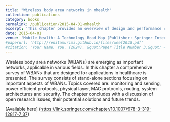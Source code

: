 ```yaml
---
title: "Wireless body area networks in mhealth"
collection: publications
category: books
permalink: /publication/2015-04-01-mhealth
excerpt: 'This chapter provides an overview of design and performance challenges in the use of wireless body area networks for healthcare.'
date: 2015-04-01
venue: 'Mobile Health: A Technology Road Map (Publisher: Springer International Publishing) - Authors: Garth V Crosby, Craig A Chin, Tirthankar Ghosh, Renita Murimi'
#paperurl: 'http://renitamurimi.github.io/files/weef2018.pdf'
#citation: 'Your Name, You. (2024). &quot;Paper Title Number 3.&quot; <i>GitHub Journal of Bugs</i>. 1(3).'
---
```


Wireless body area networks (WBANs) are emerging as important networks, applicable in various fields. In this chapter a comprehensive survey of WBANs that are designed for applications in healthcare is presented. The survey consists of stand-alone sections focusing on important aspects of WBANs. Topics covered are: monitoring and sensing, power efficient protocols, physical layer, MAC protocols, routing, system architectures and security. The chapter concludes with a discussion of open research issues, their potential solutions and future trends.


[Available here] (https://link.springer.com/chapter/10.1007/978-3-319-12817-7_37)
